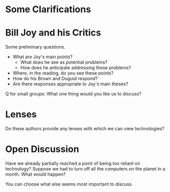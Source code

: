 Some Clarifications
===================

Bill Joy and his Critics
========================

Some preliminary questions.
* What are Joy's main points?
  + What does he see as potential problems?
  + How does he anticipate addressing these problems?
* Where, in the reading, do you see these points?
* How do his Brown and Duguid respond?
* Are there responses appropriate to Joy's main theses?

Q for small groups: What one thing would you like us to discuss?

Lenses
======

Do these authors provide any lenses with which we can view technologies?

Open Discussion
===============

Have we already partially reached a point of being too reliant on
technology?  Suppose we had to turn off all the computers on the planet
in a month.  What would happen?

You can choose what else seems most important to discuss.

